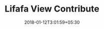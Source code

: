 ---
title: "Lifafa View Contribute"
date: 2018-01-12T3:01:59+05:30
draft: false
layout: lifafa-view-after-open-contribution

contribute: true

---